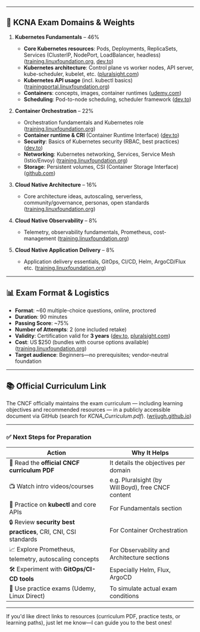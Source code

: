 
---

## 📝 KCNA Exam Domains & Weights

1. **Kubernetes Fundamentals** – 46%

   * **Core Kubernetes resources**: Pods, Deployments, ReplicaSets, Services (ClusterIP, NodePort, LoadBalancer, headless) ([training.linuxfoundation.org][1], [dev.to][2])
   * **Kubernetes architecture**: Control plane vs worker nodes, API server, kube-scheduler, kubelet, etc. ([pluralsight.com][3])
   * **Kubernetes API usage** (incl. kubectl basics) ([trainingportal.linuxfoundation.org][4])
   * **Containers**: concepts, images, container runtimes ([udemy.com][5])
   * **Scheduling**: Pod-to-node scheduling, scheduler framework ([dev.to][2])

2. **Container Orchestration** – 22%

   * Orchestration fundamentals and Kubernetes role ([training.linuxfoundation.org][1])
   * **Container runtime & CRI** (Container Runtime Interface) ([dev.to][2])
   * **Security**: Basics of Kubernetes security (RBAC, best practices) ([dev.to][2])
   * **Networking**: Kubernetes networking, Services, Service Mesh (Istio/Envoy) ([training.linuxfoundation.org][1])
   * **Storage**: Persistent volumes, CSI (Container Storage Interface) ([github.com][6])

3. **Cloud Native Architecture** – 16%

   * Core architecture ideas, autoscaling, serverless, community/governance, personas, open standards ([training.linuxfoundation.org][1])

4. **Cloud Native Observability** – 8%

   * Telemetry, observability fundamentals, Prometheus, cost-management ([training.linuxfoundation.org][1])

5. **Cloud Native Application Delivery** – 8%

   * Application delivery essentials, GitOps, CI/CD, Helm, ArgoCD/Flux etc. ([training.linuxfoundation.org][1])

---

## 📊 Exam Format & Logistics

* **Format**: \~60 multiple-choice questions, online, proctored
* **Duration**: 90 minutes
* **Passing Score**: \~75%
* **Number of Attempts**: 2 (one included retake)
* **Validity**: Certification valid for **3 years** ([dev.to][2], [pluralsight.com][3])
* **Cost**: US \$250 (bundles with course options available) ([training.linuxfoundation.org][1])
* **Target audience**: Beginners—no prerequisites; vendor-neutral foundation&#x20;

---

## 📚 Official Curriculum Link

The CNCF officially maintains the exam curriculum — including learning objectives and recommended resources — in a publicly accessible document via GitHub (search for *KCNA\_Curriculum.pdf*). ([wrijugh.github.io][7])

---

### ✅ Next Steps for Preparation

| Action                                                         | Why It Helps                                       |
| -------------------------------------------------------------- | -------------------------------------------------- |
| 🔗 Read the **official CNCF curriculum PDF**                   | It details the objectives per domain               |
| 📺 Watch intro videos/courses                                  | e.g. Pluralsight (by Will Boyd), free CNCF content |
| 🧰 Practice on **kubectl** and core APIs                       | For Fundamentals section                           |
| 🔒 Review **security best practices**, CRI, CNI, CSI standards | For Container Orchestration                        |
| 📈 Explore Prometheus, telemetry, autoscaling concepts         | For Observability and Architecture sections        |
| 🛠️ Experiment with **GitOps/CI-CD tools**                     | Especially Helm, Flux, ArgoCD                      |
| 📝 Use practice exams (Udemy, Linux Direct)                    | To simulate actual exam conditions                 |

---

If you'd like direct links to resources (curriculum PDF, practice tests, or learning paths), just let me know—I can guide you to the best ones!

[1]: https://training.linuxfoundation.org/certification/kubernetes-cloud-native-associate/?utm_source=chatgpt.com "Kubernetes and Cloud Native Associate (KCNA) - Linux Foundation"
[2]: https://dev.to/borhanitrash/kubernetes-and-cloud-native-associate-kcna-exam-guide-2e6c?utm_source=chatgpt.com "Kubernetes and Cloud Native Associate (KCNA) Exam Guide"
[3]: https://www.pluralsight.com/resources/blog/cloud/impressions-of-the-kubernetes-and-cloud-native-associate-kcna-certification-exam?utm_source=chatgpt.com "Impressions of the Kubernetes and Cloud Native Associate (KCNA ..."
[4]: https://trainingportal.linuxfoundation.org/courses/kubernetes-and-cloud-native-associate-exam-kcna?utm_source=chatgpt.com "Kubernetes and Cloud Native Associate Exam (KCNA)"
[5]: https://www.udemy.com/course/kubernetes-and-cloud-native-associate-kcna-exam-tests/?srsltid=AfmBOorTOtGJF6Ta5nKT0imezSFCWrYK77GD7njhtHx6Cw3Owent0DiH&utm_source=chatgpt.com "Kubernetes and Cloud Native Associate (KCNA) Exam Questions"
[6]: https://github.com/moabukar/Kubernetes-and-Cloud-Native-Associate-KCNA?utm_source=chatgpt.com "moabukar/Kubernetes-and-Cloud-Native-Associate-KCNA - GitHub"
[7]: https://wrijugh.github.io/kcna/?utm_source=chatgpt.com "Exam Prep Guide for KCNA"
